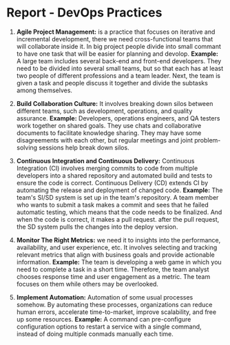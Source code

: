 # Report - DevOps Practices

1) **Agile Project Management:** is a practice that focuses on iterative and incremental development, there we need cross-functional teams that will collaborate inside it. In big project people divide into small commant to have one task that will be easier for planning and devolop. **Example:** A large team includes several back-end and front-end developers. They need to be divided into several small teams, but so that each has at least two people of different professions and a team leader. Next, the team is given a task and people discuss it together and divide the subtasks among themselves.

2) **Build Collaboration Culture:** It involves breaking down silos between different teams, such as development, operations, and quality assurance. **Example:** Developers, operations engineers, and QA testers work together on shared goals. They use chats and collaborative documents to facilitate knowledge sharing. They may have some disagreements with each other, but regular meetings and joint problem-solving sessions help break down silos.

3) **Continuous Integration and Continuous Delivery:** Continuous Integration (CI) involves merging commits to code from multiple developers into a shared repository and automated build and tests to ensure the code is correct. Continuous Delivery (CD) extends CI by automating the release and deployment of changed code. **Example:** The team's SI/SD system is set up in the team's repository. A team member who wants to submit a task makes a commit and sees that he failed automatic testing, which means that the code needs to be finalized. And when the code is correct, it makes a pull request. after the pull request, the SD system pulls the changes into the deploy version.

4) **Monitor The Right Metrics:** we need it to insights into the performance, availability, and user experience, etc. It involves selecting and tracking relevant metrics that align with business goals and provide actionable information. **Example:** The team is developing a web game in which you need to complete a task in a short time. Therefore, the team analyst chooses response time and user engagement as a metric. The team focuses on them while others may be overlooked.

5) **Implement Automation:** Automation of some usual processes somehow. By automating these processes, organizations can reduce human errors, accelerate time-to-market, improve scalability, and free up some resources.
**Example:** A command can pre-configure configuration options to restart a service with a single command, instead of doing multiple conmads manually each time.